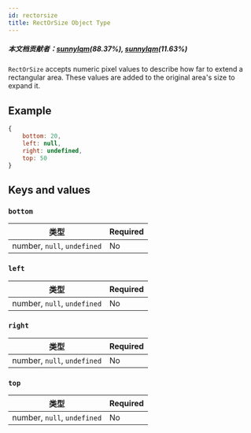 ```yaml
---
id: rectorsize
title: RectOrSize Object Type
---
```


##### 本文档贡献者：[sunnylqm](https://github.com/search?q=sunnylqm&type=Users)(88.37%), [sunnylqm](https://github.com/search?q=sunnylqm&type=Users)(11.63%)

`RectOrSize` accepts numeric pixel values to describe how far to extend a rectangular area. These values are added to the original area's size to expand it.

## Example

```js
{
    bottom: 20,
    left: null,
    right: undefined,
    top: 50
}
```

## Keys and values

### `bottom`

| 类型                        | Required |
| --------------------------- | -------- |
| number, `null`, `undefined` | No       |

### `left`

| 类型                        | Required |
| --------------------------- | -------- |
| number, `null`, `undefined` | No       |

### `right`

| 类型                        | Required |
| --------------------------- | -------- |
| number, `null`, `undefined` | No       |

### `top`

| 类型                        | Required |
| --------------------------- | -------- |
| number, `null`, `undefined` | No       |

